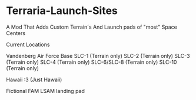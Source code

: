 # Terraria-Launch-Sites
A Mod That Adds Custom Terrain´s And Launch pads of "most" Space Centers

Current Locations

Vandenberg Air Force Base
SLC-1 (Terrain only)
SLC-2 (Terrain only)
SLC-3 (Terrain only)
SLC-4 (Terrain only)
SLC-6/SLC-8 (Terrain only)
SLC-10 (Terrain only)

Hawaii :3
(Just Hawaii)

Fictional
FAM LSAM landing pad
